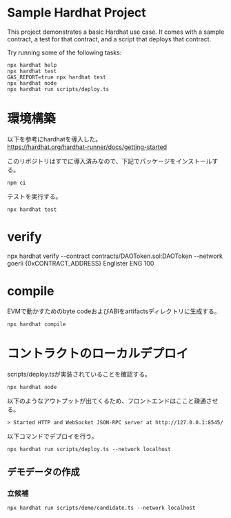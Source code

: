 # Sample Hardhat Project

This project demonstrates a basic Hardhat use case. It comes with a sample contract, a test for that contract, and a script that deploys that contract.

Try running some of the following tasks:

```shell
npx hardhat help
npx hardhat test
GAS_REPORT=true npx hardhat test
npx hardhat node
npx hardhat run scripts/deploy.ts
```

# 環境構築
以下を参考にhardhatを導入した。  
https://hardhat.org/hardhat-runner/docs/getting-started

このリポジトリはすでに導入済みなので、下記でパッケージをインストールする。
```
npm ci
```

テストを実行する。
```
npx hardhat test
```

# verify
npx hardhat verify --contract contracts/DAOToken.sol:DAOToken --network goerli {0xCONTRACT_ADDRESS} Englister ENG 100

# compile
EVMで動かすためのbyte codeおよびABIをartifactsディレクトリに生成する。

```
npx hardhat compile
```

# コントラクトのローカルデプロイ
scripts/deploy.tsが実装されていることを確認する。

```
npx hardhat node
```

以下のようなアウトプットが出てくるため、フロントエンドはここと疎通させる。

```
> Started HTTP and WebSocket JSON-RPC server at http://127.0.0.1:8545/
```

以下コマンドでデプロイを行う。
```
npx hardhat run scripts/deploy.ts --network localhost
```

## デモデータの作成

### 立候補
```
npx hardhat run scripts/demo/candidate.ts --network localhost
```